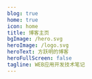 ```yaml
---
blog: true
home: true
icon: home
title: 博客主页
bgImage: /hero.svg
heroImage: /logo.svg
heroText: 方跃明的博客
heroFullScreen: false
tagline: WEB应用开发技术笔记
---
```

